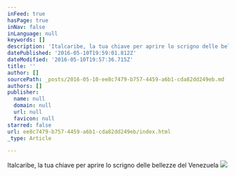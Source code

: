 ```yaml
---
inFeed: true
hasPage: true
inNav: false
inLanguage: null
keywords: []
description: 'Italcaribe, la tua chiave per aprire lo scrigno delle bellezze del Venezuela'
datePublished: '2016-05-10T19:59:01.812Z'
dateModified: '2016-05-10T19:57:36.715Z'
title: ''
author: []
sourcePath: _posts/2016-05-10-ee8c7479-b757-4459-a6b1-cda82dd249eb.md
authors: []
publisher:
  name: null
  domain: null
  url: null
  favicon: null
starred: false
url: ee8c7479-b757-4459-a6b1-cda82dd249eb/index.html
_type: Article

---
```

Italcaribe, la tua chiave per aprire lo scrigno delle bellezze del Venezuela
![](https://the-grid-user-content.s3-us-west-2.amazonaws.com/8c7e78dc-264c-4843-a574-bd5d3157f42d.jpg)